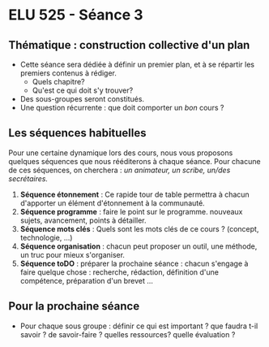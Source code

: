 # ELU 525 - Séance 3

## Thématique : construction collective d'un plan

* Cette séance sera dédiée à définir un premier plan, et à se répartir les premiers contenus à rédiger.
  * Quels chapitre?
  * Qu'est ce qui doit s'y trouver?
* Des sous-groupes seront constitués.
* Une question récurrente : que doit comporter un *bon* cours ?


## Les séquences habituelles
Pour une certaine dynamique lors des cours, nous vous proposons quelques séquences que nous rééditerons à chaque séance. Pour chacune de ces séquences, on cherchera : *un animateur, un scribe, un/des secrétaires.*
1. **Séquence étonnement** : Ce rapide tour de table permettra à chacun d'apporter un élément d'étonnement à la communauté.
2. **Séquence programme** : faire le point sur le programme. nouveaux sujets, avancement, points à détailler.
2. **Séquence mots clés** : Quels sont les mots clés de ce cours ? (concept, technologie, ...)
2. **Séquence organisation** : chacun peut proposer un outil, une méthode, un truc pour mieux s'organiser.
3. **Séquence toDO** : préparer la prochaine séance : chacun s'engage à faire quelque chose : recherche, rédaction, définition d'une compétence, préparation d'un brevet ...

## Pour la prochaine séance
* Pour chaque sous groupe : définir ce qui est important ? que faudra t-il savoir ? de savoir-faire ? quelles ressources? quelle évaluation ?
